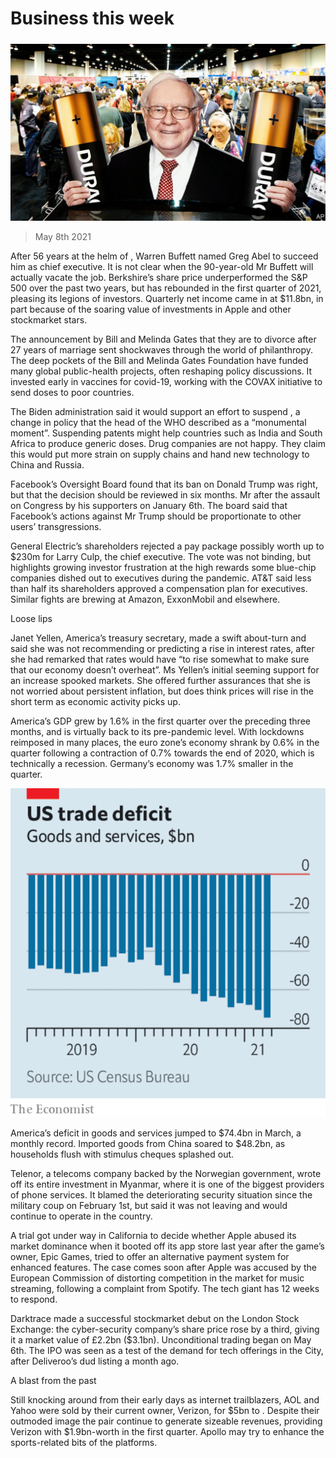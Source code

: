 ###### 

# Business this week 

#####  

![image](images/20210508_wwp501.jpg) 

> May 8th 2021 

After 56 years at the helm of , Warren Buffett named Greg Abel to succeed him as chief executive. It is not clear when the 90-year-old Mr Buffett will actually vacate the job. Berkshire’s share price underperformed the S&amp;P 500 over the past two years, but has rebounded in the first quarter of 2021, pleasing its legions of investors. Quarterly net income came in at $11.8bn, in part because of the soaring value of investments in Apple and other stockmarket stars.

The announcement by Bill and Melinda Gates that they are to divorce after 27 years of marriage sent shockwaves through the world of philanthropy. The deep pockets of the Bill and Melinda Gates Foundation have funded many global public-health projects, often reshaping policy discussions. It invested early in vaccines for covid-19, working with the COVAX initiative to send doses to poor countries.


The Biden administration said it would support an effort to suspend , a change in policy that the head of the WHO described as a “monumental moment”. Suspending patents might help countries such as India and South Africa to produce generic doses. Drug companies are not happy. They claim this would put more strain on supply chains and hand new technology to China and Russia.

Facebook’s Oversight Board found that its ban on Donald Trump was right, but that the decision should be reviewed in six months. Mr  after the assault on Congress by his supporters on January 6th. The board said that Facebook’s actions against Mr Trump should be proportionate to other users’ transgressions.

General Electric’s shareholders rejected a pay package possibly worth up to $230m for Larry Culp, the chief executive. The vote was not binding, but highlights growing investor frustration at the high rewards some blue-chip companies dished out to executives during the pandemic. AT&amp;T said less than half its shareholders approved a compensation plan for executives. Similar fights are brewing at Amazon, ExxonMobil and elsewhere.

Loose lips

Janet Yellen, America’s treasury secretary, made a swift about-turn and said she was not recommending or predicting a rise in interest rates, after she had remarked that rates would have “to rise somewhat to make sure that our economy doesn’t overheat”. Ms Yellen’s initial seeming support for an increase spooked markets. She offered further assurances that she is not worried about persistent inflation, but does think prices will rise in the short term as economic activity picks up.

America’s GDP grew by 1.6% in the first quarter over the preceding three months, and is virtually back to its pre-pandemic level. With lockdowns reimposed in many places, the euro zone’s economy shrank by 0.6% in the quarter following a contraction of 0.7% towards the end of 2020, which is technically a recession. Germany’s economy was 1.7% smaller in the quarter.

![image](images/20210508_WWC166_0.png) 


America’s deficit in goods and services jumped to $74.4bn in March, a monthly record. Imported goods from China soared to $48.2bn, as households flush with stimulus cheques splashed out.

Telenor, a telecoms company backed by the Norwegian government, wrote off its entire investment in Myanmar, where it is one of the biggest providers of phone services. It blamed the deteriorating security situation since the military coup on February 1st, but said it was not leaving and would continue to operate in the country.

A trial got under way in California to decide whether Apple abused its market dominance when it booted  off its app store last year after the game’s owner, Epic Games, tried to offer an alternative payment system for enhanced features. The case comes soon after Apple was accused by the European Commission of distorting competition in the market for music streaming, following a complaint from Spotify. The tech giant has 12 weeks to respond.

Darktrace made a successful stockmarket debut on the London Stock Exchange: the cyber-security company’s share price rose by a third, giving it a market value of £2.2bn ($3.1bn). Unconditional trading began on May 6th. The IPO was seen as a test of the demand for tech offerings in the City, after Deliveroo’s dud listing a month ago.

A blast from the past

Still knocking around from their early days as internet trailblazers, AOL and Yahoo were sold by their current owner, Verizon, for $5bn to . Despite their outmoded image the pair continue to generate sizeable revenues, providing Verizon with $1.9bn-worth in the first quarter. Apollo may try to enhance the sports-related bits of the platforms.


